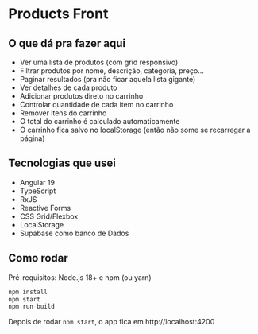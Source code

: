 # Products Front

## O que dá pra fazer aqui

- Ver uma lista de produtos (com grid responsivo)
- Filtrar produtos por nome, descrição, categoria, preço...
- Paginar resultados (pra não ficar aquela lista gigante)
- Ver detalhes de cada produto
- Adicionar produtos direto no carrinho
- Controlar quantidade de cada item no carrinho
- Remover itens do carrinho
- O total do carrinho é calculado automaticamente
- O carrinho fica salvo no localStorage (então não some se recarregar a página)

## Tecnologias que usei

- Angular 19
- TypeScript
- RxJS
- Reactive Forms
- CSS Grid/Flexbox
- LocalStorage
- Supabase como banco de Dados

## Como rodar

Pré-requisitos: Node.js 18+ e npm (ou yarn)

```bash
npm install 
npm start   
npm run build 
```

Depois de rodar `npm start`, o app fica em http://localhost:4200

